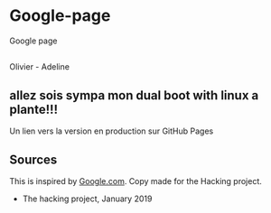 # Google-page
Google page

##
Olivier - Adeline

## allez sois sympa mon dual boot with linux a plante!!!

Un lien vers la version en production sur GitHub Pages
## Sources
This is inspired by <a href="https://www.google.com/">Google.com</a>. Copy made for the Hacking project.

- The hacking project, January 2019 
